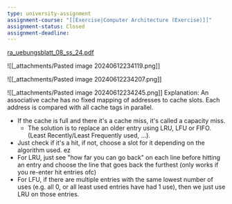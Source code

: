 ```yaml
---
type: university-assignment
assignment-course: "[[Exercise|Computer Architecture (Exercise)]]"
assignment-status: Closed
assignment-deadline: 
---
```

[ra_uebungsblatt_08_ss_24.pdf](file:///C:%5CUsers%5Ckirag%5COneDrive%5CJKU%5CSS24%5CRechnerarchitektur%5Cangaben%5Cra_uebungsblatt_08_ss_24.pdf)

![[_attachments/Pasted image 20240612234119.png]]

![[_attachments/Pasted image 20240612234207.png]]

![[_attachments/Pasted image 20240612234245.png]]
Explanation:
An associative cache has no fixed mapping of addresses to cache slots. Each address is compared with all cache tags in parallel.
- If the cache is full and there it's a cache miss, it's called a capacity miss.
	- The solution is to replace an older entry using LRU, LFU or FIFO. (Least Recently/Least Frequently used, ...).
- Just check if it's a hit, if not, choose a slot for it depending on the algorithm used. ez
- For LRU, just see "how far you can go back" on each line before hitting an entry and choose the line that goes back the furthest (only works if you re-enter hit entries ofc)
- For LFU, if there are multiple entries with the same lowest number of uses (e.g. all 0, or all least used entries have had 1 use), then we just use LRU on those entries.